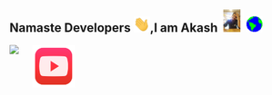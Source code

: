 ## Namaste Developers <img src="https://github.com/akashkinkarpandey/akashkinkarpandey/blob/main/to-be-used/Hi.gif" width="29">,I am Akash <img src="https://github.com/akashkinkarpandey/akashkinkarpandey/blob/main/to-be-used/akash.gif" width="40"> <img src="https://github.com/akashkinkarpandey/akashkinkarpandey/blob/main/to-be-used/Earth.gif" width="29">

<a href="https://www.linkedin.com/in/akash-pandey-5985361b8/">
  <img align="left" width="40px" src="https://cdn-icons-png.flaticon.com/512/174/174857.png" />
</a><a href="https://github.com/akashkinkarpandey/akashkinkarpandey/blob/main/to-be-used/youtube-logo.png">
  <img align="left" width="75px" src="https://github.com/akashkinkarpandey/akashkinkarpandey/blob/main/to-be-used/youtube-logo.png" />
</a>



<!--
**akashkinkarpandey/akashkinkarpandey** is a ✨ _special_ ✨ repository because its `README.md` (this file) appears on your GitHub profile.

Here are some ideas to get you started:

- 🔭 I’m currently working on ...
- 🌱 I’m currently learning ...
- 👯 I’m looking to collaborate on ...
- 🤔 I’m looking for help with ...
- 💬 Ask me about ...
- 📫 How to reach me: ...
- 😄 Pronouns: ...
- ⚡ Fun fact: ...
-->
 

